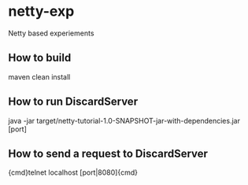 netty-exp
=========

Netty based experiements

How to build
------------
maven clean install

How to run DiscardServer
------------------------
java -jar target/netty-tutorial-1.0-SNAPSHOT-jar-with-dependencies.jar [port]

How to send a request to DiscardServer
--------------------------------------
{cmd}telnet localhost [port|8080]{cmd}
